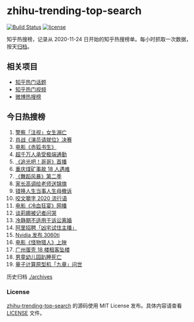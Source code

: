 # zhihu-trending-top-search

[![Build Status](https://github.com/justjavac/zhihu-trending-top-search/workflows/ci/badge.svg?branch=main)](https://github.com/justjavac/zhihu-trending-top-search/actions)
[![license](https://img.shields.io/github/license/justjavac/zhihu-trending-top-search)](https://github.com/justjavac/zhihu-trending-top-search/blob/main/LICENSE)

知乎热搜榜，记录从 2020-11-24 日开始的知乎热搜榜单。每小时抓取一次数据，按天[归档](./archives)。

## 相关项目

- [知乎热门话题](https://github.com/justjavac/zhihu-trending-hot-questions)
- [知乎热门视频](https://github.com/justjavac/zhihu-trending-hot-video)
- [微博热搜榜](https://github.com/justjavac/weibo-trending-hot-search)

## 今日热搜榜

<!-- BEGIN -->
<!-- 最后更新时间 Sun Dec 06 2020 19:04:12 GMT+0800 (CST) -->
1. [警察「注视」女生溺亡](https://www.zhihu.com/search?q=警察注视女生溺亡)
1. [肖战《演员请就位》决赛](https://www.zhihu.com/search?q=肖战演员请就位)
1. [电影《赤狐书生》](https://www.zhihu.com/search?q=赤狐书生)
1. [超千万人承受极端通勤](https://www.zhihu.com/search?q=极端通勤)
1. [《追光吧！哥哥》首播](https://www.zhihu.com/search?q=追光吧哥哥)
1. [重庆煤矿事故 18 人遇难](https://www.zhihu.com/search?q=重庆永川煤矿)
1. [ 《舞蹈风暴》第二季](https://www.zhihu.com/search?q=舞蹈风暴第二季)
1. [家长高调给老师送锦旗](https://www.zhihu.com/search?q=家长送锦旗)
1. [错换人生当事人生母撤诉](https://www.zhihu.com/search?q=错换人生)
1. [咬文嚼字 2020 流行语](https://www.zhihu.com/search?q=2020流行语)
1. [电影《冷血狂宴》网播](https://www.zhihu.com/search?q=冷血狂宴)
1. [谈莉娜被记者问哭](https://www.zhihu.com/search?q=谈莉娜)
1. [冷静期不适用于诉讼离婚](https://www.zhihu.com/search?q=离婚冷静期)
1. [阿里招聘「凶宅试住主播」](https://www.zhihu.com/search?q=凶宅试住主播)
1. [Nvidia 发布 3060ti ](https://www.zhihu.com/search?q=3060ti)
1. [电影《怪物猎人》上映](https://www.zhihu.com/search?q=怪物猎人电影)
1. [广州蛋壳 18 楼租客坠楼](https://www.zhihu.com/search?q=广州蛋壳坠楼)
1. [男童幼儿园趴睡死亡](https://www.zhihu.com/search?q=幼儿园午睡死亡)
1. [量子计算原型机「九章」问世](https://www.zhihu.com/search?q=九章)
<!-- END -->

历史归档 [./archives](./archives)

### License

[zhihu-trending-top-search](https://github.com/justjavac/zhihu-trending-top-search) 的源码使用 MIT License 发布。具体内容请查看 [LICENSE](./LICENSE) 文件。

